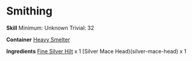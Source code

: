 <!-- TITLE: Silver Mace -->
<!-- SUBTITLE:  -->
# Smithing
**Skill**
Minimum: Unknown
Trivial: 32

**Container**
[Heavy Smelter](heavy-smelter)

**Ingredients**
[Fine Silver Hilt](fine-silver-hilt) x 1
[Silver Mace Head)(silver-mace-head) x 1